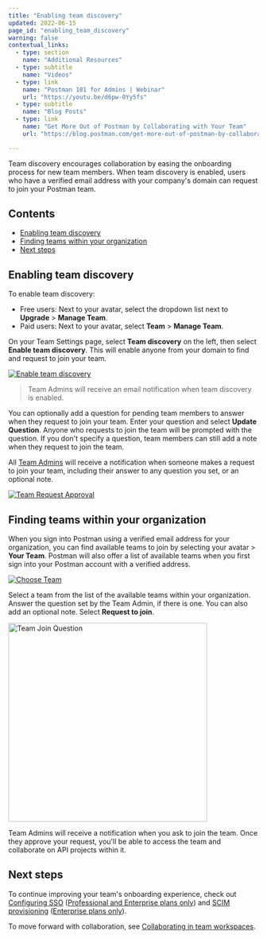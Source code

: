 ```yaml
---
title: "Enabling team discovery"
updated: 2022-06-15
page_id: "enabling_team_discovery"
warning: false
contextual_links:
  - type: section
    name: "Additional Resources"
  - type: subtitle
    name: "Videos"
  - type: link
    name: "Postman 101 for Admins | Webinar"
    url: "https://youtu.be/d6pw-0Yy5fs"
  - type: subtitle
    name: "Blog Posts"
  - type: link
    name: "Get More Out of Postman by Collaborating with Your Team"
    url: "https://blog.postman.com/get-more-out-of-postman-by-collaborating-with-your-team/"

---
```


Team discovery encourages collaboration by easing the onboarding process for new team members. When team discovery is enabled, users who have a verified email address with your company's domain can request to join your Postman team.

## Contents

* [Enabling team discovery](#enabling-team-discovery)
* [Finding teams within your organization](#finding-teams-within-your-organization)
* [Next steps](#next-steps)

## Enabling team discovery

To enable team discovery:

* Free users: Next to your avatar, select the dropdown list next to **Upgrade** > **Manage Team**.
* Paid users: Next to your avatar, select **Team** > **Manage Team**.

On your Team Settings page, select **Team discovery** on the left, then select **Enable team discovery**. This will enable anyone from your domain to find and request to join your team.

[![Enable team discovery](https://assets.postman.com/postman-docs/team-discovery-enable-v9.7.0.jpg)](https://assets.postman.com/postman-docs/team-discovery-enable-v9.7.0.jpg)

> Team Admins will receive an email notification when team discovery is enabled.

You can optionally add a question for pending team members to answer when they request to join your team. Enter your question and select **Update Question**. Anyone who requests to join the team will be prompted with the question. If you don't specify a question, team members can still add a note when they request to join the team.

All [Team Admins](/docs/collaborating-in-postman/roles-and-permissions/#team-roles) will receive a notification when someone makes a request to join your team, including their answer to any question you set, or an optional note.

[![Team Request Approval](https://assets.postman.com/postman-docs/admin-team-join-requests-v9.7.0.jpg)](https://assets.postman.com/postman-docs/admin-team-join-requests-v9.7.0.jpg)

## Finding teams within your organization

When you sign into Postman using a verified email address for your organization, you can find available teams to join by selecting your avatar > **Your Team**. Postman will also offer a list of available teams when you first sign into your Postman account with a verified address.

[![Choose Team](https://assets.postman.com/postman-docs/join-team-from-list.jpg)](https://assets.postman.com/postman-docs/join-team-from-list.jpg)

Select a team from the list of the available teams within your organization. Answer the question set by the Team Admin, if there is one. You can also add an optional note. Select **Request to join**.

<img alt="Team Join Question" src="https://assets.postman.com/postman-docs/team-join-question-v9.7.0.jpg" width="400px"/>

Team Admins will receive a notification when you ask to join the team. Once they approve your request, you'll be able to access the team and collaborate on API projects within it.

## Next steps

To continue improving your team's onboarding experience, check out [Configuring SSO](/docs/administration/sso/admin-sso/) ([Professional and Enterprise plans only](https://www.postman.com/pricing)) and [SCIM provisioning](/docs/administration/scim-provisioning/scim-provisioning-overview/) ([Enterprise plans only](https://www.postman.com/pricing)).

To move forward with collaboration, see [Collaborating in team workspaces](/docs/collaborating-in-postman/working-with-your-team/collaborating-in-team-workspaces/).
